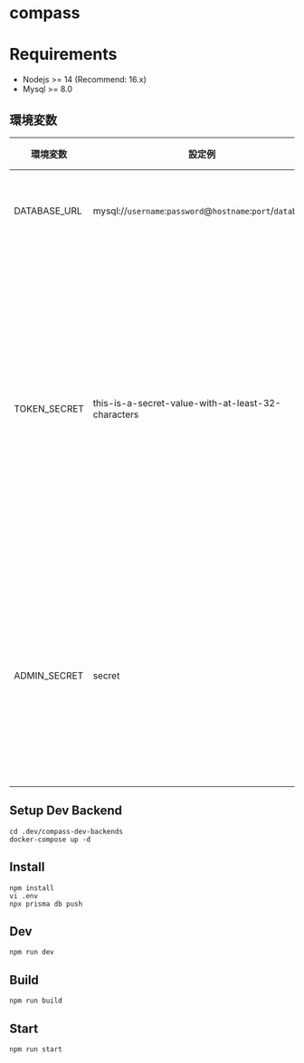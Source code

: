 # compass

# Requirements

- Nodejs >= 14 (Recommend: 16.x)
- Mysql >= 8.0 

## 環境変数

|環境変数|設定例|説明|
|---|---|---|
| DATABASE_URL | mysql://`username`:`password`@`hostname`:`port`/`database` | DB接続文字列 |
| TOKEN_SECRET | this-is-a-secret-value-with-at-least-32-characters | セッショントークンのシークレットキー (32文字以上) |
| ADMIN_SECRET | secret | 管理ページへのアクセスパスワード |

## Setup Dev Backend
`cd .dev/compass-dev-backends`  
`docker-compose up -d`

## Install
`npm install`  
`vi .env`  
`npx prisma db push`

## Dev
`npm run dev`

## Build
`npm run build`

## Start
`npm run start`
